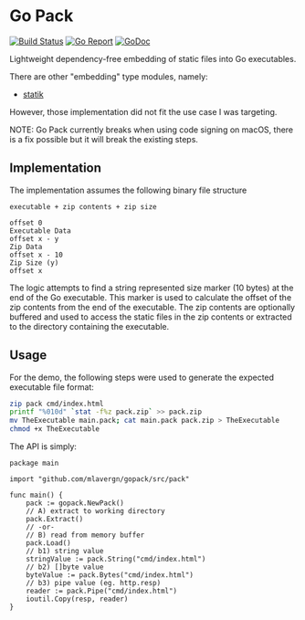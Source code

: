 # Go Pack

[![Build Status](https://github.com/mlavergn/gopack/workflows/CI/badge.svg?branch=master)](https://github.com/mlavergn/gopack/actions)
[![Go Report](https://goreportcard.com/badge/github.com/mlavergn/gopack)](https://goreportcard.com/report/github.com/mlavergn/gopack)
[![GoDoc](https://godoc.org/github.com/mlavergn/gopack/src/gopack?status.svg)](https://godoc.org/github.com/mlavergn/gopack/src/gopack)

Lightweight dependency-free embedding of static files into Go executables.

There are other "embedding" type modules, namely:

- [statik](https://github.com/rakyll/statik)

However, those implementation did not fit the use case I was targeting.

NOTE: Go Pack currently breaks when using code signing on macOS, there is a fix possible but it will break the existing steps.

## Implementation

The implementation assumes the following binary file structure

```text
executable + zip contents + zip size

offset 0
Executable Data
offset x - y
Zip Data
offset x - 10
Zip Size (y)
offset x
```

The logic attempts to find a string represented size marker (10 bytes) at the end of the Go executable. This marker is used
to calculate the offset of the zip contents from the end of the executable. The zip contents are optionally buffered
and used to access the static files in the zip contents or extracted to the directory containing the executable.

## Usage

For the demo, the following steps were used to generate the expected executable file format:

```bash
zip pack cmd/index.html
printf "%010d" `stat -f%z pack.zip` >> pack.zip
mv TheExecutable main.pack; cat main.pack pack.zip > TheExecutable
chmod +x TheExecutable
```

The API is simply:

```golang
package main

import "github.com/mlavergn/gopack/src/pack"

func main() {
    pack := gopack.NewPack()
    // A) extract to working directory
    pack.Extract()
    // -or-
    // B) read from memory buffer
    pack.Load()
    // b1) string value
    stringValue := pack.String("cmd/index.html")
    // b2) []byte value
    byteValue := pack.Bytes("cmd/index.html")
    // b3) pipe value (eg. http.resp)
    reader := pack.Pipe("cmd/index.html")
    ioutil.Copy(resp, reader)
}
```
